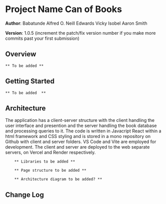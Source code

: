 # Project Name Can of Books

**Author**:
Babatunde Alfred O.
Neill Edwards
Vicky Isobel
Aaron Smith

**Version**: 1.0.5 (increment the patch/fix version number if you make more commits past your first submission)

## Overview

<!-- Provide a high level overview of what this application is and why you are building it, beyond the fact that it's an assignment for this class. (i.e. What's your problem domain?) -->

    ** To be added **

## Getting Started

<!-- What are the steps that a user must take in order to build this app on their own machine and get it running? -->

    ** To be added  **

## Architecture

<!-- Provide a detailed description of the application design. What technologies (languages, libraries, etc) you're using, and any other relevant design information. -->

The application has a client-server structure with the client handling the user interface and presention and the server handling the book database and processing queries to it. The code is written in Javacript React within a html framework and CSS styling and is stored in a mono repository on Github with client and server folders. VS Code and Vite are employed for development. The client and server are deployed to the web separate servers, on Vercel and Render respectively.

    	** Libraries to be added **

    	** Page structure to be added **

    	** Architecture diagram to be added? **

## Change Log

<!-- Use this area to document the iterative changes made to your application as each feature is successfully implemented. Use time stamps. Here's an example:


06-11-2023 14:30 	Repositories set up with starting templates.
06-11-2023 15:30 	Schema and model set up and modularised.
06-11-2023 16:00	Database seeded.
07-11-2023 14:00  Front end operational
07-11-2023 16:00  Create, Read and Delete actions operational on localhost




## Estimates



Name of feature: Set up repositories

Estimate of time needed to complete: 1 hr

Start time: 13:30	06-11-2023

Finish time: 15:30

Actual time needed to complete: 2 hrs

Name of feature: Storage

Estimate of time needed to complete: 1 hr

Start time: 15:00	06-11-2023

Finish time: 14:00 07-11-2023

Actual time needed to complete: 2 hrs

Name of feature: Book Component

Estimate of time needed to complete: 2 hr

Start time: _____

Finish time: _____

Actual time needed to complete: _____



## Credit and Collaborations

Logistical:

What hours will you be available to communicate?

	** To be added **

What platform will you use to communicate?

Discord

How often will you take breaks?

~ 10 minutes after every hour

What is your plan if you start to fall behind?

Extend group coding hours if possible. Carry out non-coding tasks when individuals are available, work subject to group review as necessary.

Cooperative:

Make a list of each parson’s strengths.

	** To be added **

How can you best utilize these strengths in the development of your application?

	** To be added **

In what areas do you each want to develop greater strength?

	** To be added **

Knowing that every person in your team needs to understand the code, how do you plan to approach the day-to-day development?

Group coding with one person as driver in rotation.

Conflict Resolution

What will your team do if one person is pulling all the weight while the other person is not contributing?

Discuss situation. Refer to TAs as last resort.

What will your team do if one person is taking over the project and not letting the other member contribute?

Discuss situation. Refer to TAs as last resort.

How will you approach each other and the challenge of building an application knowing that it is impossible for two people to be at the exact same place in understanding and skill level?

Pace activity in recognition of this so that everybody is kept up to date.

<!-- Give credit (and a link) to other people or resources that helped you build this application. -->
